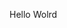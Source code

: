 Hello Wolrd






























































































































































































































































































































































































































































































































































































































































































































































































































































































































































































































































































































































































































































































































































































































































































































































































































































































































































































































































































































































































































































































































































































































































































































































































































































































































































































































































































































































































































































































































































































































































































































































































































































































































































































































































































































































































































































































































































































































































































































































































































































































































































































































































































































































































































































































































































































































































































































